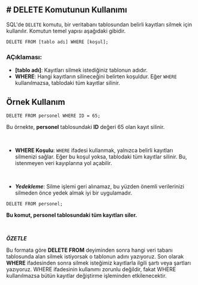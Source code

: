 ## **# DELETE Komutunun Kullanımı**

SQL'de `DELETE` komutu, bir veritabanı tablosundan belirli kayıtları silmek için kullanılır. Komutun temel yapısı aşağıdaki gibidir.

```
DELETE FROM [tablo adı] WHERE [koşul];
```

### AÇıklaması:

- **[tablo adı]**: Kayıtları silmek istediğiniz tablonun adıdır.
- **WHERE**: Hangi kayıtların silineceğini belirten koşuldur. Eğer `WHERE` kullanılmazsa, tablodaki tüm kayıtlar silinir.

## Örnek Kullanım

```
DELETE FROM personel WHERE ID = 65;
```

Bu örnekte, **personel** tablosundaki **ID** değeri 65 olan kayıt silinir.

&nbsp;

- **WHERE Koşulu**: `WHERE` ifadesi kullanmak, yalnızca belirli kayıtları silmenizi sağlar. Eğer bu koşul yoksa, tablodaki tüm kayıtlar silinir. Bu, istenmeyen veri kayıplarına yol açabilir.

&nbsp;

- **_Yedekleme_**: Silme işlemi geri alınamaz, bu yüzden önemli verilerinizi silmeden önce yedek almak iyi bir uygulamadır.

```
DELETE FROM personel;
```

**Bu komut, personel tablosundaki tüm kayıtları siler.**

&nbsp;

**_ÖZETLE_**

Bu formata göre **DELETE FROM** deyiminden sonra hangi veri tabanı tablosunda alan silmek istiyorsak o tablonun adını yazıyoruz. Son olarak **WHERE** ifadesinden sonra silmek isteğimiz kayıtlarla ilgili şartı veya şartları yazıyoruz. WHERE ifadesinin kullanımı zorunlu değildir, fakat WHERE kullanılmazsa bütün kayıtlar değiştirme işleminden etkilenecektir.
